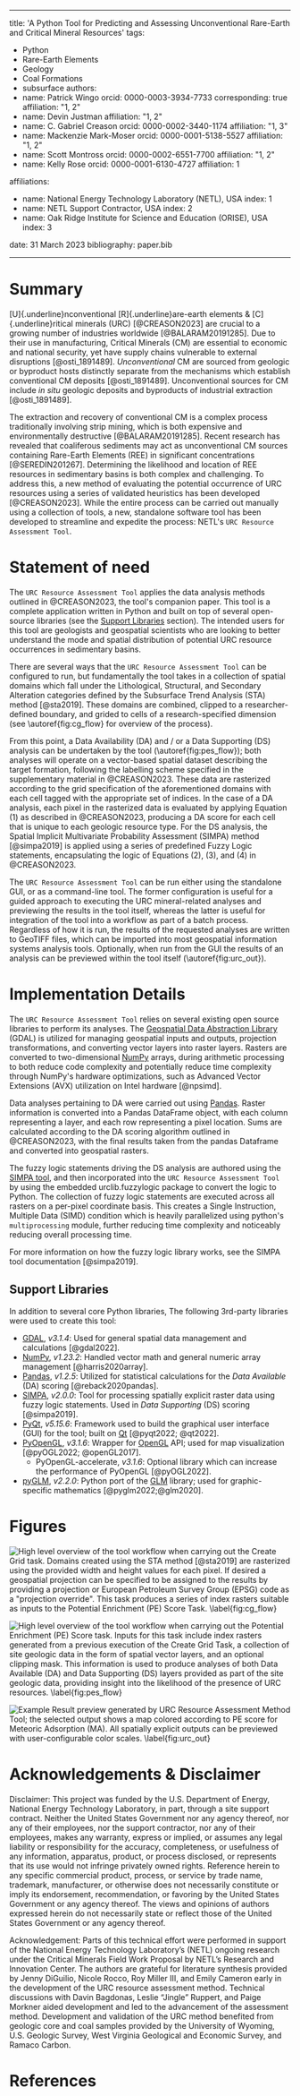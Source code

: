 
---
title: 'A Python Tool for Predicting and Assessing Unconventional Rare-Earth and Critical Mineral Resources'
tags:
  - Python
  - Rare-Earth Elements
  - Geology
  - Coal Formations
  - subsurface
authors:
  - name: Patrick Wingo
    orcid: 0000-0003-3934-7733
    corresponding: true
    affiliation: "1, 2"
  - name: Devin Justman
    affiliation: "1, 2"
  - name: C. Gabriel Creason
    orcid: 0000-0002-3440-1174
    affiliation: "1, 3"
  - name: Mackenzie Mark-Moser
    orcid: 0000-0001-5138-5527
    affiliation: "1, 2"
  - name: Scott Montross
    orcid: 0000-0002-6551-7700
    affiliation: "1, 2"
  - name: Kelly Rose
    orcid: 0000-0001-6130-4727
    affiliation: 1


affiliations:
 - name: National Energy Technology Laboratory (NETL), USA
   index: 1
 - name: NETL Support Contractor, USA
   index: 2
 - name: Oak Ridge Institute for Science and Education (ORISE), USA
   index: 3

date: 31 March 2023
bibliography: paper.bib

---

# Summary

[U]{.underline}nconventional [R]{.underline}are-earth elements & [C]{.underline}ritical minerals (URC) [@CREASON2023] 
are crucial to a growing number of industries worldwide [@BALARAM20191285]. Due to their use in manufacturing, Critical
Minerals (CM) are essential to economic and national security, yet have supply chains vulnerable to external 
disruptions [@osti_1891489]. _Unconventional_ CM are sourced from geologic or byproduct hosts distinctly separate from 
the mechanisms which establish conventional CM deposits [@osti_1891489]. Unconventional sources for CM include 
_in situ_ geologic deposits and byproducts of industrial extraction [@osti_1891489].
 
The extraction and recovery of conventional CM is a complex process traditionally involving strip mining, which is both 
expensive and environmentally destructive [@BALARAM20191285]. Recent research has revealed that coaliferous sediments
may act as unconventional CM sources containing Rare-Earth Elements (REE) in significant concentrations 
[@SEREDIN201267]. Determining the likelihood and location of REE resources in sedimentary basins is both 
complex and challenging. To address this, a new method of evaluating the potential occurrence of URC resources using 
a series of validated heuristics has been developed [@CREASON2023]. While the entire process can be carried out 
manually using a collection of tools, a new, standalone software tool has been developed to streamline and expedite 
the process: NETL's `URC Resource Assessment Tool`.


# Statement of need

The `URC Resource Assessment Tool` applies the data analysis methods outlined in @CREASON2023, the tool's companion 
paper. This tool is a complete application written in Python and built on top of several open-source libraries (see the 
[Support Libraries](#support-libraries) section). The intended users for this tool are geologists and geospatial 
scientists who are looking to better understand the mode and spatial distribution of potential URC resource occurrences 
in sedimentary basins.

There are several ways that the `URC Resource Assessment Tool` can be configured to run, but fundamentally the tool 
takes in a collection of spatial domains which fall under the Lithological, Structural, and Secondary Alteration 
categories defined by the Subsurface Trend Analysis (STA) method [@sta2019]. These domains are combined, clipped 
to a researcher-defined boundary, and grided to cells of a research-specified dimension (see \autoref{fig:cg_flow} for 
overview of the process).

From this point, a Data Availability (DA) and / or a Data Supporting (DS) analysis can be undertaken by the tool 
(\autoref{fig:pes_flow}); both analyses will operate on a vector-based spatial dataset describing the target formation,
following the labelling scheme specified in the supplementary material in @CREASON2023. These data are rasterized 
according to the grid specification of the aforementioned domains with each cell tagged with the appropriate set of 
indices. In the case of a DA analysis, each pixel in the rasterized data is evaluated by applying Equation (1) as 
described in @CREASON2023, producing a DA score for each cell that is unique to each geologic resource type. For the DS 
analysis, the Spatial Implicit Multivariate Probability Assessment (SIMPA) method [@simpa2019] is applied using a series
 of predefined Fuzzy Logic statements, encapsulating the logic of Equations (2), (3), and (4) in @CREASON2023.

The `URC Resource Assessment Tool` can be run either using the standalone GUI, or as a command-line tool. The former 
configuration is useful for a guided approach to executing the URC mineral-related analyses and previewing the results 
in the tool itself, whereas the latter is useful for integration of the tool into a workflow as part of a batch 
process. Regardless of how it is run, the results of the requested analyses are written to GeoTIFF files, which can be 
imported into most geospatial information systems analysis tools. Optionally, when run from the GUI the results 
of an analysis can be previewed within the tool itself (\autoref{fig:urc_out}).

# Implementation Details

The `URC Resource Assessment Tool` relies on several existing open source libraries to perform its analyses. The
[Geospatial Data Abstraction Library](https://www.gdal.org) (GDAL) is utilized for managing geospatial inputs 
and outputs, projection transformations, and converting vector layers into raster layers. 
Rasters are converted to two-dimensional [NumPy](https://numpy.org/) arrays, during arithmetic processing to both
reduce code complexity and potentially reduce time complexity through NumPy's hardware optimizations, such as 
Advanced Vector Extensions (AVX) utilization on Intel hardware [@npsimd].

Data analyses pertaining to DA were carried out using [Pandas](https://pandas.pydata.org/). Raster information is 
converted into a Pandas DataFrame object, with each column representing a layer, and each row representing a pixel 
location. Sums are calculated according to the DA scoring algorithm outlined in @CREASON2023, with the final results 
taken from the pandas Dataframe and converted into geospatial rasters.

The fuzzy logic statements driving the DS analysis are authored using the 
[SIMPA tool](https://edx.netl.doe.gov/dataset/simpa-tool), and then incorporated into the `URC Resource Assessment Tool`
by using the embedded urclib.fuzzylogic package to convert the logic to Python. The collection of fuzzy logic statements 
are executed across all rasters on a per-pixel coordinate basis. This creates a Single Instruction, Multiple Data 
(SIMD) condition which is heavily parallelized using python's `multiprocessing` module, further reducing time complexity
and noticeably reducing overall processing time. 

For more information on how the fuzzy logic library works, see the SIMPA tool documentation [@simpa2019].


## Support Libraries

In addition to several core Python libraries, The following 3rd-party libraries were used to create this tool:

* [GDAL](https://www.gdal.org), _v3.1.4_: Used for general spatial data management and calculations [@gdal2022].
* [NumPy](https://numpy.org/), _v1.23.2_: Handled vector math and general numeric array management [@harris2020array]. 
* [Pandas](https://pandas.pydata.org/), _v1.2.5_: Utilized for statistical calculations for the _Data Available_ (DA) 
  scoring [@reback2020pandas].
* [SIMPA](https://edx.netl.doe.gov/dataset/simpa-tool), _v2.0.0_: Tool for processing spatially explicit raster data 
  using fuzzy logic statements. Used in _Data Supporting_ (DS) scoring [@simpa2019].
* [PyQt](https://riverbankcomputing.com/software/pyqt/), _v5.15.6_: Framework used to build the graphical user interface 
  (GUI) for the tool; built on [Qt](https://www.qt.io) [@pyqt2022; @qt2022].
* [PyOpenGL](https://pyopengl.sourceforge.net/), _v3.1.6_: Wrapper for [OpenGL](https://www.opengl.org/) API; used for 
  map visualization [@pyOGL2022; @openGL2017].
  * PyOpenGL-accelerate, _v3.1.6_: Optional library which can increase the performance of PyOpenGL [@pyOGL2022].
* [pyGLM](https://github.com/Zuzu-Typ/PyGLM), _v2.2.0_: Python port of the [GLM](https://glm.g-truc.net/0.9.9/) library; 
  used for graphic-specific mathematics [@pyglm2022;@glm2020].


# Figures

![High level overview of the tool workflow when carrying out the _Create Grid_ task. Domains created using the STA 
method [@sta2019] are rasterized using the provided width and height values for each pixel. If desired a geospatial 
projection can be specified to be assigned to the results by providing a projection or European Petroleum Survey 
Group (EPSG) code as a "projection override". This task produces a series of index rasters suitable as inputs to the 
_Potential Enrichment (PE) Score Task_. \label{fig:cg_flow}](fig_create_grid.png)


![High level overview of the tool workflow when carrying out the _Potential Enrichment (PE) Score_ task. Inputs for 
this task include index rasters generated from a previous execution of the _Create Grid Task_, a collection of site 
geologic data in the form of spatial vector layers, and an optional clipping mask. This information is used to produce 
analyses of both Data Available (DA) and Data Supporting (DS) layers provided as part of the site geologic data, 
providing insight into the likelihood of the presence of URC resources. \label{fig:pes_flow}](fig_pe_score.png)


![Example Result preview generated by URC Resource Assessment Method Tool; the selected output shows a map colored 
according to PE score for Meteoric Adsorption (MA). All spatially explicit outputs can be previewed with 
user-configurable color scales. \label{fig:urc_out}](fig_pe_ma_result.png)


# Acknowledgements & Disclaimer

Disclaimer:  This project was funded by the U.S. Department of Energy, National Energy Technology Laboratory, in part, 
through a site support contract. Neither the United States Government nor any agency thereof, nor any of their employees, 
nor the support contractor, nor any of their employees, makes any warranty, express or implied, or assumes any legal 
liability or responsibility for the accuracy, completeness, or usefulness of any information, apparatus, product, or 
process disclosed, or represents that its use would not infringe privately owned rights.  Reference herein to any 
specific commercial product, process, or service by trade name, trademark, manufacturer, or otherwise does not 
necessarily constitute or imply its endorsement, recommendation, or favoring by the United States Government or any 
agency thereof. The views and opinions of authors expressed herein do not necessarily state or reflect those of the 
United States Government or any agency thereof. 

Acknowledgement: Parts of this technical effort were performed in support of the National Energy Technology Laboratory’s 
(NETL) ongoing research under the Critical Minerals Field Work Proposal by NETL’s Research and Innovation Center. The 
authors are grateful for literature synthesis provided by Jenny DiGuilio, Nicole Rocco, Roy Miller III, and Emily Cameron 
early in the development of the URC resource assessment method. Technical discussions with Davin Bagdonas, Leslie “Jingle” 
Ruppert, and Paige Morkner aided development and led to the advancement of the assessment method. Development and 
validation of the URC method benefited from geologic core and coal samples provided by the University of Wyoming, U.S. 
Geologic Survey, West Virginia Geological and Economic Survey, and Ramaco Carbon. 

# References
